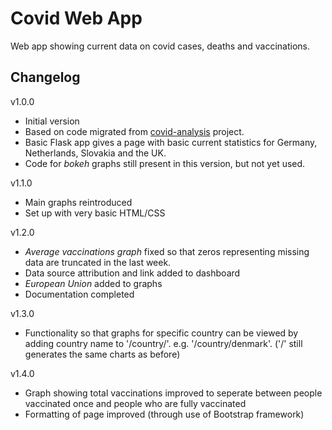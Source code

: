 Covid Web App
==============
Web app showing current data on covid cases, deaths and vaccinations.

Changelog
---------
v1.0.0
* Initial version
* Based on code migrated from [covid-analysis](https://github.com/easystef/covid-analysis) project.
* Basic Flask app gives a page with basic current statistics for Germany, Netherlands, Slovakia and the UK.
* Code for *bokeh* graphs still present in this version, but not yet used.

v1.1.0
* Main graphs reintroduced
* Set up with very basic HTML/CSS

v1.2.0
* *Average vaccinations graph* fixed so that zeros representing missing data are truncated in the last week.
* Data source attribution and link added to dashboard
* *European Union* added to graphs
* Documentation completed

v1.3.0
* Functionality so that graphs for specific country can be viewed by adding country name to '/country/'. e.g. '/country/denmark'. ('/' still generates the same charts as before)

v1.4.0
* Graph showing total vaccinations improved to seperate between people vaccinated once and people who are fully vaccinated
* Formatting of page improved (through use of Bootstrap framework)
